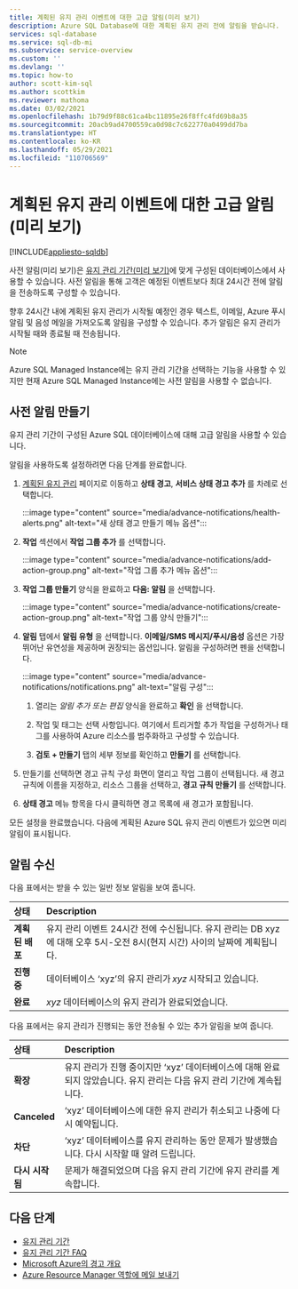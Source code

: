 ```yaml
---
title: 계획된 유지 관리 이벤트에 대한 고급 알림(미리 보기)
description: Azure SQL Database에 대한 계획된 유지 관리 전에 알림을 받습니다.
services: sql-database
ms.service: sql-db-mi
ms.subservice: service-overview
ms.custom: ''
ms.devlang: ''
ms.topic: how-to
author: scott-kim-sql
ms.author: scottkim
ms.reviewer: mathoma
ms.date: 03/02/2021
ms.openlocfilehash: 1b79d9f88c61ca4bc11895e26f8ffc4fd69b8a35
ms.sourcegitcommit: 20acb9ad4700559ca0d98c7c622770a0499dd7ba
ms.translationtype: HT
ms.contentlocale: ko-KR
ms.lasthandoff: 05/29/2021
ms.locfileid: "110706569"
---
```

# <a name="advance-notifications-for-planned-maintenance-events-preview"></a>계획된 유지 관리 이벤트에 대한 고급 알림(미리 보기)
[!INCLUDE[appliesto-sqldb](../includes/appliesto-sqldb.md)]

사전 알림(미리 보기)은 [유지 관리 기간(미리 보기)](maintenance-window.md)에 맞게 구성된 데이터베이스에서 사용할 수 있습니다. 사전 알림을 통해 고객은 예정된 이벤트보다 최대 24시간 전에 알림을 전송하도록 구성할 수 있습니다.

향후 24시간 내에 계획된 유지 관리가 시작될 예정인 경우 텍스트, 이메일, Azure 푸시 알림 및 음성 메일을 가져오도록 알림을 구성할 수 있습니다. 추가 알림은 유지 관리가 시작될 때와 종료될 때 전송됩니다.

> [!Note]
> Azure SQL Managed Instance에는 유지 관리 기간을 선택하는 기능을 사용할 수 있지만 현재 Azure SQL Managed Instance에는 사전 알림을 사용할 수 없습니다.

## <a name="create-an-advance-notification"></a>사전 알림 만들기

유지 관리 기간이 구성된 Azure SQL 데이터베이스에 대해 고급 알림을 사용할 수 있습니다. 

알림을 사용하도록 설정하려면 다음 단계를 완료합니다.  

1. [계획된 유지 관리](https://portal.azure.com/#blade/Microsoft_Azure_Health/AzureHealthBrowseBlade/plannedMaintenance) 페이지로 이동하고 **상태 경고**, **서비스 상태 경고 추가** 를 차례로 선택합니다.

    :::image type="content" source="media/advance-notifications/health-alerts.png" alt-text="새 상태 경고 만들기 메뉴 옵션":::

2. **작업** 섹션에서 **작업 그룹 추가** 를 선택합니다. 

    :::image type="content" source="media/advance-notifications/add-action-group.png" alt-text="작업 그룹 추가 메뉴 옵션":::

3. **작업 그룹 만들기** 양식을 완료하고 **다음: 알림** 을 선택합니다.  

    :::image type="content" source="media/advance-notifications/create-action-group.png" alt-text="작업 그룹 양식 만들기":::

1. **알림** 탭에서 **알림 유형** 을 선택합니다. **이메일/SMS 메시지/푸시/음성** 옵션은 가장 뛰어난 유연성을 제공하며 권장되는 옵션입니다. 알림을 구성하려면 펜을 선택합니다.  

    :::image type="content" source="media/advance-notifications/notifications.png" alt-text="알림 구성":::



   1. 열리는 *알림 추가 또는 편집* 양식을 완료하고 **확인** 을 선택합니다. 

   2. 작업 및 태그는 선택 사항입니다. 여기에서 트리거할 추가 작업을 구성하거나 태그를 사용하여 Azure 리소스를 범주화하고 구성할 수 있습니다. 

   4. **검토 + 만들기** 탭의 세부 정보를 확인하고 **만들기** 를 선택합니다. 

7. 만들기를 선택하면 경고 규칙 구성 화면이 열리고 작업 그룹이 선택됩니다. 새 경고 규칙에 이름을 지정하고, 리소스 그룹을 선택하고, **경고 규칙 만들기** 를 선택합니다. 

8. **상태 경고** 메뉴 항목을 다시 클릭하면 경고 목록에 새 경고가 포함됩니다. 


모든 설정을 완료했습니다. 다음에 계획된 Azure SQL 유지 관리 이벤트가 있으면 미리 알림이 표시됩니다.

## <a name="receiving-notifications"></a>알림 수신

다음 표에서는 받을 수 있는 일반 정보 알림을 보여 줍니다. 

|상태|Description|
|:---|:---|
|**계획된 배포**| 유지 관리 이벤트 24시간 전에 수신됩니다. 유지 관리는 DB xyz에 대해 오후 5시-오전 8시(현지 시간) 사이의 날짜에 계획됩니다.|
|**진행 중** | 데이터베이스 ‘xyz’의 유지 관리가 *xyz* 시작되고 있습니다.| 
|**완료** | *xyz* 데이터베이스의 유지 관리가 완료되었습니다. |

다음 표에서는 유지 관리가 진행되는 동안 전송될 수 있는 추가 알림을 보여 줍니다. 

|상태|Description|
|:---|:---|
|**확장** | 유지 관리가 진행 중이지만 ‘xyz’ 데이터베이스에 대해 완료되지 않았습니다. 유지 관리는 다음 유지 관리 기간에 계속됩니다.| 
|**Canceled**| ‘xyz’ 데이터베이스에 대한 유지 관리가 취소되고 나중에 다시 예약됩니다. |
|**차단**|‘xyz’ 데이터베이스를 유지 관리하는 동안 문제가 발생했습니다. 다시 시작할 때 알려 드립니다.| 
|**다시 시작됨**|문제가 해결되었으며 다음 유지 관리 기간에 유지 관리를 계속합니다.|


## <a name="next-steps"></a>다음 단계

- [유지 관리 기간](maintenance-window.md)
- [유지 관리 기간 FAQ](maintenance-window-faq.yml)
- [Microsoft Azure의 경고 개요](../../azure-monitor/alerts/alerts-overview.md)
- [Azure Resource Manager 역할에 메일 보내기](../../azure-monitor/alerts/action-groups.md#email-azure-resource-manager-role)